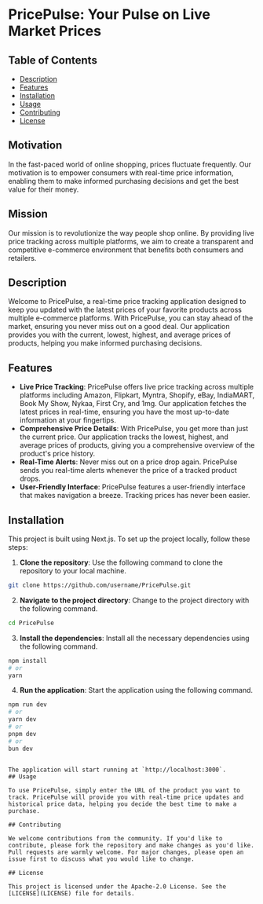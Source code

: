 # PricePulse: Your Pulse on Live Market Prices

## Table of Contents

- [Description](#description)
- [Features](#features)
- [Installation](#installation)
- [Usage](#usage)
- [Contributing](#contributing)
- [License](#license)

## Motivation

In the fast-paced world of online shopping, prices fluctuate frequently. Our motivation is to empower consumers with real-time price information, enabling them to make informed purchasing decisions and get the best value for their money.

## Mission

Our mission is to revolutionize the way people shop online. By providing live price tracking across multiple platforms, we aim to create a transparent and competitive e-commerce environment that benefits both consumers and retailers.

## Description

Welcome to PricePulse, a real-time price tracking application designed to keep you updated with the latest prices of your favorite products across multiple e-commerce platforms. With PricePulse, you can stay ahead of the market, ensuring you never miss out on a good deal. Our application provides you with the current, lowest, highest, and average prices of products, helping you make informed purchasing decisions.

## Features

- **Live Price Tracking**: PricePulse offers live price tracking across multiple platforms including Amazon, Flipkart, Myntra, Shopify, eBay, IndiaMART, Book My Show, Nykaa, First Cry, and 1mg. Our application fetches the latest prices in real-time, ensuring you have the most up-to-date information at your fingertips.
- **Comprehensive Price Details**: With PricePulse, you get more than just the current price. Our application tracks the lowest, highest, and average prices of products, giving you a comprehensive overview of the product's price history.
- **Real-Time Alerts**: Never miss out on a price drop again. PricePulse sends you real-time alerts whenever the price of a tracked product drops.
- **User-Friendly Interface**: PricePulse features a user-friendly interface that makes navigation a breeze. Tracking prices has never been easier.

## Installation

This project is built using Next.js. To set up the project locally, follow these steps:

1. **Clone the repository**: Use the following command to clone the repository to your local machine.

```bash
git clone https://github.com/username/PricePulse.git
```

2. **Navigate to the project directory**: Change to the project directory with the following command.

```bash
cd PricePulse
```

3. **Install the dependencies**: Install all the necessary dependencies using the following command.

```bash
npm install
# or
yarn
```

4. **Run the application**: Start the application using the following command.

```bash
npm run dev
# or
yarn dev
# or
pnpm dev
# or
bun dev
```

```

The application will start running at `http://localhost:3000`.
## Usage

To use PricePulse, simply enter the URL of the product you want to track. PricePulse will provide you with real-time price updates and historical price data, helping you decide the best time to make a purchase.

## Contributing

We welcome contributions from the community. If you'd like to contribute, please fork the repository and make changes as you'd like. Pull requests are warmly welcome. For major changes, please open an issue first to discuss what you would like to change.

## License

This project is licensed under the Apache-2.0 License. See the [LICENSE](LICENSE) file for details.
```
